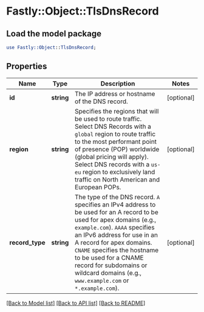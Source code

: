 # Fastly::Object::TlsDnsRecord

## Load the model package
```perl
use Fastly::Object::TlsDnsRecord;
```

## Properties
Name | Type | Description | Notes
------------ | ------------- | ------------- | -------------
**id** | **string** | The IP address or hostname of the DNS record. | [optional] 
**region** | **string** | Specifies the regions that will be used to route traffic. Select DNS Records with a `global` region to route traffic to the most performant point of presence (POP) worldwide (global pricing will apply). Select DNS records with a `us-eu` region to exclusively land traffic on North American and European POPs. | [optional] 
**record_type** | **string** | The type of the DNS record. `A` specifies an IPv4 address to be used for an A record to be used for apex domains (e.g., `example.com`). `AAAA` specifies an IPv6 address for use in an A record for apex domains. `CNAME` specifies the hostname to be used for a CNAME record for subdomains or wildcard domains (e.g., `www.example.com` or `*.example.com`). | [optional] 

[[Back to Model list]](../README.md#documentation-for-models) [[Back to API list]](../README.md#documentation-for-api-endpoints) [[Back to README]](../README.md)


